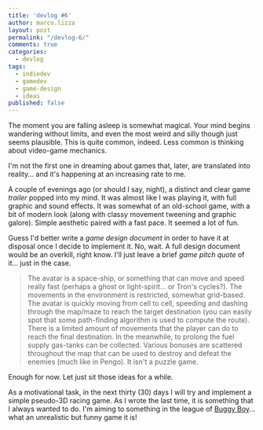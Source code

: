 ```yaml
---
title: 'devlog #6'
author: marco.lizza
layout: post
permalink: "/devlog-6/"
comments: true
categories: 
  - devlog
tags: 
  - indiedev
  - gamedev
  - game-design
  - ideas
published: false
---
```

The moment you are falling asleep is somewhat magical. Your mind begins wandering without limits, and even the most weird and silly though just seems plausible. This is quite common, indeed. Less common is thinking about video-game mechanics.

I'm not the first one in dreaming about games that, later, are translated into reality... and it's happening at an increasing rate to me.

A couple of evenings ago (or should I say, night), a distinct and clear game *trailer* popped into my mind. It was almost like I was playing it, with full graphic and sound effects. It was somewhat of an old-school game, with a bit of modern look (along with classy movement tweening and graphic galore). Simple aesthetic paired with a fast pace. It seemed a lot of fun.

Guess I'd better write a *game design document* in order to have it at disposal once I decide to implement it. No, wait. A full design document would be an overkill, right know. I'll just leave a brief *game pitch quote* of it... just in the case.

> The avatar is a space-ship, or something that can move and speed really fast (perhaps a ghost or light-spirit... or Tron's cycles?). The movements in the environment is restricted, somewhat grid-based. The avatar is quickly moving from cell to cell, speeding and dashing through the map/maze to reach the target destination (you can easily spot that some path-finding algorithm is used to compute the route). There is a limited amount of movements that the player can do to reach the final destination. In the meanwhile, to prolong the fuel supply gas-tanks can be collected. Various bonuses are scattered throughout the map that can be used to destroy and defeat the enemies (much like in Pengo). It isn't a puzzle game.

Enough for now. Let just sit those ideas for a while.

As a motivational task, in the next thirty (30) days I will try and implement a simple pseudo-3D racing game. As I wrote the last time, it is something that I always wanted to do. I'm aiming to something in the league of [Buggy Boy](https://en.wikipedia.org/wiki/Buggy_Boy)... what an unrealistic but funny game it is!